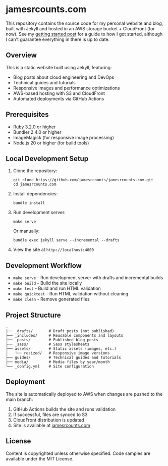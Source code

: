 # jamesrcounts.com

This repository contains the source code for my personal website and blog, built with Jekyll and hosted in an AWS storage bucket + CloudFront (for now). See my [getting started post](https://jamesrcounts.com/2017/03/16/getting-started-with-serverless.html) for a guide to how I got started, although I can't guarantee everything in there is up to date.

## Overview

This is a static website built using Jekyll, featuring:

- Blog posts about cloud engineering and DevOps
- Technical guides and tutorials
- Responsive images and performance optimizations
- AWS-based hosting with S3 and CloudFront
- Automated deployments via GitHub Actions

## Prerequisites

- Ruby 3.2.0 or higher
- Bundler 2.4.0 or higher
- ImageMagick (for responsive image processing)
- Node.js 20 or higher (for build tools)

## Local Development Setup

1. Clone the repository:

   ```shell
   git clone https://github.com/jamesrcounts/jamesrcounts.com.git
   cd jamesrcounts.com
   ```

2. Install dependencies:

   ```shell
   bundle install
   ```

3. Run development server:

   ```shell
   make serve
   ```

   Or manually:

   ```shell
   bundle exec jekyll serve --incremental --drafts
   ```

4. View the site at `http://localhost:4000`

## Development Workflow

- `make serve` - Run development server with drafts and incremental builds
- `make build` - Build the site locally
- `make test` - Build and run HTML validation
- `make quicktest` - Run HTML validation without cleaning
- `make clean` - Remove generated files

## Project Structure

```text
.
├── _drafts/       # Draft posts (not published)
├── _includes/     # Reusable components and layouts
├── _posts/        # Published blog posts
├── _sass/         # Sass stylesheets
├── assets/        # Static assets (images, etc.)
│   └── resized/   # Responsive image versions
├── guides/        # Technical guides and tutorials
├── media/         # Media files by year/month
└── _config.yml    # Site configuration
```

## Deployment

The site is automatically deployed to AWS when changes are pushed to the main branch:

1. GitHub Actions builds the site and runs validation
2. If successful, files are synced to S3
3. CloudFront distribution is updated
4. Site is available at [jamesrcounts.com](https://jamesrcounts.com)

## License

Content is copyrighted unless otherwise specified. Code samples are available under the MIT License.
